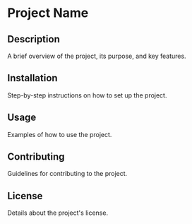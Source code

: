 # Project Name  

## Description  
A brief overview of the project, its purpose, and key features.  

## Installation  
Step-by-step instructions on how to set up the project.  

## Usage  
Examples of how to use the project.  

## Contributing  
Guidelines for contributing to the project.  

## License  
Details about the project's license.
